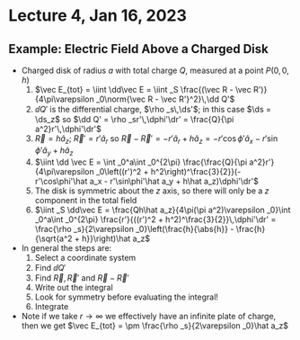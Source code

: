 # Lecture 4, Jan 16, 2023

## Example: Electric Field Above a Charged Disk

* Charged disk of radius $a$ with total charge $Q$, measured at a point $P(0, 0, h)$
	1. $\vec E_{tot} = \iint \dd\vec E = \iint _S \frac{(\vec R - \vec R')}{4\pi\varepsilon _0\norm{\vec R - \vec R'}^2}\,\dd Q'$
	2. $\dd Q'$ is the differential charge, $\rho _s\,\ds'$; in this case $\ds = \ds_z$ so $\dd Q' = \rho _sr'\,\dphi'\dr' = \frac{Q}{\pi a^2}r'\,\dphi'\dr'$
	3. $\vec R = h\hat a_z$; $\vec R' = r'\hat a_r$ so $\vec R - \vec R' = -r'\hat a_r + h\hat a_z = -r'\cos\phi'\hat a_x - r'\sin\phi'\hat a_y + h\hat a_z$
	4. $\iint \dd \vec E = \int _0^a\int _0^{2\pi} \frac{\frac{Q}{\pi a^2}r'}{4\pi\varepsilon _0\left((r')^2 + h^2\right)^\frac{3}{2}}(-r'\cos\phi'\hat a_x - r'\sin\phi'\hat a_y + h\hat a_z)\dphi'\dr'$
	5. The disk is symmetric about the $z$ axis, so there will only be a $z$ component in the total field
	6. $\iint _S \dd\vec E = \frac{Qh\hat a_z}{4\pi(\pi a^2)\varepsilon _0}\int _0^a\int _0^{2\pi} \frac{r'}{((r')^2 + h^2)^\frac{3}{2}}\,\dphi'\dr' = \frac{\rho _s}{2\varepsilon _0}\left(\frac{h}{\abs{h}} - \frac{h}{\sqrt{a^2 + h}}\right)\hat a_z$
* In general the steps are:
	1. Select a coordinate system
	2. Find $\dd Q'$
	3. Find $\vec R, \vec R'$ and $\vec R - \vec R'$
	4. Write out the integral
	5. Look for symmetry before evaluating the integral!
	6. Integrate
* Note if we take $r \to \infty$ we effectively have an infinite plate of charge, then we get $\vec E_{tot} = \pm \frac{\rho _s}{2\varepsilon _0}\hat a_z$

